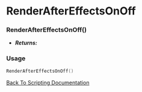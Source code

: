 # RenderAfterEffectsOnOff

### RenderAfterEffectsOnOff()
- ***Returns:*** 

### Usage

```Lua
RenderAfterEffectsOnOff()
```


[Back To Scripting Documentation](../README.md)
